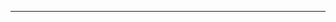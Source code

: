 <!--
CO_OP_TRANSLATOR_METADATA:
{
  "original_hash": "661bbc8e2592ebbb96aa84b1462f5755",
  "translation_date": "2025-08-28T19:55:57+00:00",
  "source_file": "03-CoreGenerativeAITechniques/README.md",
  "language_code": "el"
}
-->


---

